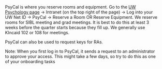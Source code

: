 PsyCal is where you reserve rooms and equipment. Go to the [UW Psychology page](https://psych.uw.edu/) -> Intranet (on the top right of the page) -> Log into your UW Net ID -> PsyCal -> Reserve a Room OR Reserve Equipment. We reserve rooms for SIBL meeting and grad meetings. It is best to do this at least 3 weeks before the quarter starts because they fill up. We generally use KIncaid 102 or 108 for meetings.  

PsyCal can also be used to request keys for RAs.

Note: When you first log in to PsyCal, it sends a request to an administrator to approve your access. This might take a few days, so try to do this as one of your onboarding tasks